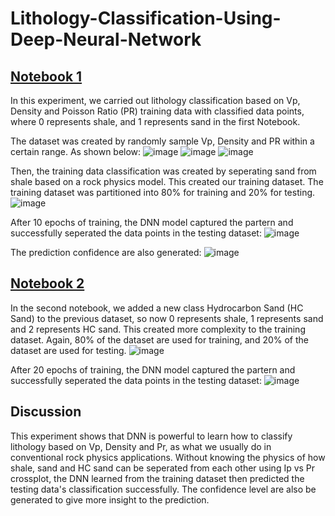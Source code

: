 # Lithology-Classification-Using-Deep-Neural-Network

## [Notebook 1](https://github.com/yjliu212/Lithology-Classification-Using-Deep-Neural-Network/blob/main/Assignment_3_Lithology_Classification_Prediction.ipynb)

In this experiment, we carried out lithology classification based on Vp, Density and Poisson Ratio (PR) training data with classified data points, where 0 represents shale, and 1 represents sand in the first Notebook.

The dataset was created by randomly sample Vp, Density and PR within a certain range. As shown below:
![image](https://github.com/user-attachments/assets/f2cedcbc-f850-407c-8f1a-44ff6e770fb2)
![image](https://github.com/user-attachments/assets/2900ecbb-188d-43ef-93f8-c8971a17d62a)
![image](https://github.com/user-attachments/assets/f58b539e-f0f3-4e88-8942-f7312e794f97)

Then, the training data classification was created by seperating sand from shale based on a rock physics model. This created our training dataset. The training dataset was partitioned into 80% for training and 20% for testing.
![image](https://github.com/user-attachments/assets/60928499-5656-4b68-8af7-ef1d397b5fec)

After 10 epochs of training, the DNN model captured the partern and successfully seperated the data points in the testing dataset:
![image](https://github.com/user-attachments/assets/4c3a348d-f1c0-4144-94b1-7a115d4ca59c)

The prediction confidence are also generated:
![image](https://github.com/user-attachments/assets/af4b25a8-c109-4759-9689-698b7589a395)

## [Notebook 2](https://github.com/yjliu212/Lithology-Classification-Using-Deep-Neural-Network/blob/main/Assignment_3b_Lithology_Multi_Classification_Prediction.ipynb)

In the second notebook, we added a new class Hydrocarbon Sand (HC Sand) to the previous dataset, so now 0 represents shale, 1 represents sand and 2 represents HC sand. This created more complexity to the training dataset. Again, 80% of the dataset are used for training, and 20% of the dataset are used for testing.
![image](https://github.com/user-attachments/assets/69d58263-f8b7-4a60-aff4-e9fafac9bc8f)

After 20 epochs of training, the DNN model captured the partern and successfully seperated the data points in the testing dataset:
![image](https://github.com/user-attachments/assets/e22ae2ae-b9b1-4aa5-b46b-58b8319b47f4)

## Discussion
This experiment shows that DNN is powerful to learn how to classify lithology based on Vp, Density and Pr, as what we usually do in conventional rock physics applications. Without knowing the physics of how shale, sand and HC sand can be seperated from each other using Ip vs Pr crossplot, the DNN learned from the training dataset then predicted the testing data's classification successfully. The confidence level are also be generated to give more insight to the prediction.
